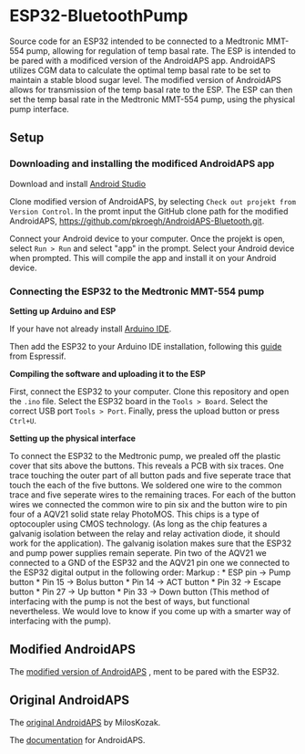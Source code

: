 # ESP32-BluetoothPump
Source code for an ESP32 intended to be connected to a Medtronic MMT-554 pump, allowing for regulation of temp basal rate. The ESP is intended to be pared with a modificed version of the AndroidAPS app. AndroidAPS utilizes CGM data to calculate the optimal temp basal rate to be set to maintain a stable blood sugar level. The modified version of AndroidAPS allows for transmission of the temp basal rate to the ESP. The ESP can then set the temp basal rate in the Medtronic MMT-554 pump, using the physical pump interface. 

## Setup

### Downloading and installing the modificed AndroidAPS app
Download and install [Android Studio](https://developer.android.com/studio)

Clone modified version of AndroidAPS, by selecting ```Check out projekt from Version Control```. In the promt input the GitHub clone path for the modified AndroidAPS, https://github.com/pkroegh/AndroidAPS-Bluetooth.git.

Connect your Android device to your computer.
Once the projekt is open, select ```Run > Run``` and select "app" in the prompt. Select your Android device when prompted. This will compile the app and install it on your Android device.

### Connecting the ESP32 to the Medtronic MMT-554 pump
**Setting up Arduino and ESP**

If your have not already install [Arduino IDE](https://www.arduino.cc/en/main/software).

Then add the ESP32 to your Arduino IDE installation, following this [guide](https://github.com/espressif/arduino-esp32/blob/master/docs/arduino-ide/boards_manager.md) from Espressif.

**Compiling the software and uploading it to the ESP**

First, connect the ESP32 to your computer.
Clone this repository and open the ```.ino``` file. Select the ESP32 board in the ```Tools > Board```. Select the correct USB port ```Tools > Port```. Finally, press the upload button or press ```Ctrl+U```.

**Setting up the physical interface**

To connect the ESP32 to the Medtronic pump, we prealed off the plastic cover that sits above the buttons. This reveals a PCB with six traces. One trace touching the outer part of all button pads and five seperate trace that touch the each of the five buttons. We soldered one wire to the common trace and five seperate wires to the remaining traces. For each of the button wires we connected the common wire to pin six and the button wire to pin four of a AQV21 solid state relay PhotoMOS. This chips is a type of optocoupler using CMOS technology. (As long as the chip features a galvanig isolation between the relay and relay activation diode, it should work for the application). The galvanig isolation makes sure that the ESP32 and pump power supplies remain seperate. Pin two of the AQV21 we connected to a GND of the ESP32 and the AQV21 pin one we connected to the ESP32 digital output in the following order:
 Markup : * ESP pin -> Pump button
          * Pin 15 -> Bolus button
          * Pin 14 -> ACT button
          * Pin 32 -> Escape button
          * Pin 27 -> Up button
          * Pin 33 -> Down button
(This method of interfacing with the pump is not the best of ways, but functional nevertheless. We would love to know if you come up with a smarter way of interfacing with the pump).

## Modified AndroidAPS
The [modified version of AndroidAPS](https://github.com/pkroegh/AndroidAPS-Bluetooth) , ment to be pared with the ESP32.

## Original AndroidAPS 
The  [original AndroidAPS](https://github.com/MilosKozak/AndroidAPS) by MilosKozak.

The [documentation](https://androidaps.readthedocs.io/en/latest/EN/) for AndroidAPS. 
